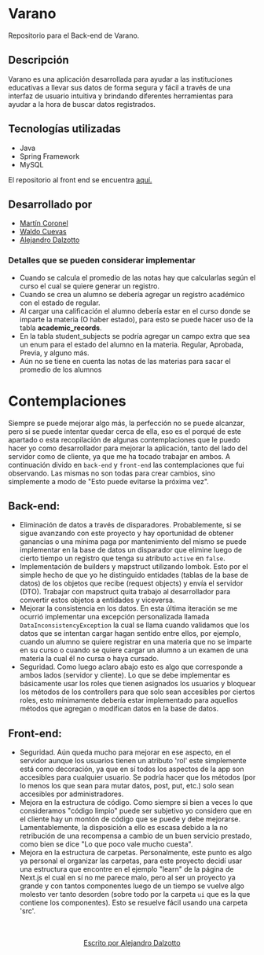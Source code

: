 # Varano
Repositorio para el Back-end de Varano.

## Descripción
Varano es una aplicación desarrollada para ayudar a las instituciones educativas a llevar sus datos de forma segura y fácil a través de una interfaz de usuario intuitiva y brindando diferentes herramientas para ayudar a la hora de buscar datos registrados.

## Tecnologías utilizadas

- Java
- Spring Framework
- MySQL

El repositorio al front end se encuentra [aquí.](https://github.com/AlejandroDalzotto/students-app-frontend.git)

## Desarrollado por

- [Martín Coronel](https://github.com/kjistik)
- [Waldo Cuevas](https://github.com/WaldoCuevas)
- [Alejandro Dalzotto](https://github.com/AlejandroDalzotto)

### Detalles que se pueden considerar implementar
- Cuando se calcula el promedio de las notas hay que calcularlas según el curso el cual se quiere generar un registro.
- Cuando se crea un alumno se debería agregar un registro académico con el estado de regular.
- Al cargar una calificación el alumno debería estar en el curso donde se imparte la materia (O haber estado), para esto se puede hacer uso de la tabla **academic_records**.
- En la tabla student_subjects se podría agregar un campo extra que sea un enum para el estado del alumno en la materia. Regular, Aprobada, Previa, y alguno más.
- Aún no se tiene en cuenta las notas de las materias para sacar el promedio de los alumnos

# Contemplaciones

Siempre se puede mejorar algo más, la perfección no se puede alcanzar, pero si se puede intentar quedar cerca de ella, eso es el porqué de este apartado o esta recopilación de algunas contemplaciones que le puedo hacer yo como desarrollador para mejorar la aplicación, tanto del lado del servidor como de cliente, ya que me ha tocado trabajar en ambos.
A continuación divido en `back-end` y `front-end` las contemplaciones que fui observando. Las mismas no son todas para crear cambios, sino simplemente a modo de "Esto puede evitarse la próxima vez".

## Back-end:

- Eliminación de datos a través de disparadores. Probablemente, si se sigue avanzando con este proyecto y hay oportunidad de obtener ganancias o una mínima paga por mantenimiento del mismo se puede implementar en la base de datos un disparador que elimine luego de cierto tiempo un registro que tenga su atributo `active` en `false`.
- Implementación de builders y mapstruct utilizando lombok. Esto por el simple hecho de que yo he distinguido entidades (tablas de la base de datos) de los objetos que recibe (request objects) y envía el servidor (DTO). Trabajar con mapstruct quita trabajo al desarrollador para convertir estos objetos a entidades y viceversa.
- Mejorar la consistencia en los datos. En esta última iteración se me ocurrió implementar una excepción personalizada llamada `DataInconsistencyException` la cual se llama cuando validamos que los datos que se intentan cargar hagan sentido entre ellos, por ejemplo, cuando un alumno se quiere registrar en una materia que no se imparte en su curso o cuando se quiere cargar un alumno a un examen de una materia la cual él no cursa o haya cursado.
- Seguridad. Como luego aclaro abajo esto es algo que corresponde a ambos lados (servidor y cliente). Lo que se debe implementar es básicamente usar los roles que tienen asignados los usuarios y bloquear los métodos de los controllers para que solo sean accesibles por ciertos roles, esto mínimamente debería estar implementado para aquellos métodos que agregan o modifican datos en la base de datos.

## Front-end:

- Seguridad. Aún queda mucho para mejorar en ese aspecto, en el servidor aunque los usuarios tienen un atributo 'rol' este simplemente está como decoración, ya que en sí todos los aspectos de la app son accesibles para cualquier usuario. Se podría hacer que los métodos (por lo menos los que sean para mutar datos, post, put, etc.) solo sean accesibles por administradores.
- Mejora en la estructura de código. Como siempre si bien a veces lo que consideramos "código limpio" puede ser subjetivo yo considero que en el cliente hay un montón de código que se puede y debe mejorarse. Lamentablemente, la disposición a ello es escasa debido a la no retribución de una recompensa a cambio de un buen servicio prestado, como bien se dice "Lo que poco vale mucho cuesta".
- Mejora en la estructura de carpetas. Personalmente, este punto es algo ya personal el organizar las carpetas, para este proyecto decidí usar una estructura que encontre en el ejemplo "learn" de la página de Next.js el cual en sí no me parece malo, pero al ser un proyecto ya grande y con tantos componentes luego de un tiempo se vuelve algo molesto ver tanto desorden (sobre todo por la carpeta `ui` que es la que contiene los componentes). Esto se resuelve fácil usando una carpeta 'src'.

<br />
<br />

<div style="text-align: center;">
<a href="https://github.com/AlejandroDalzotto">Escrito por Alejandro Dalzotto</a>
</div>

<br />
<br />
